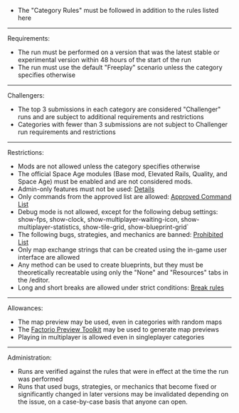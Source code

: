 - The "Category Rules" must be followed in addition to the rules listed here

---

Requirements:
- The run must be performed on a version that was the latest stable or experimental version within 48 hours of the start of the run
- The run must use the default "Freeplay" scenario unless the category specifies otherwise  

---

Challengers:
- The top 3 submissions in each category are considered "Challenger" runs and are subject to additional requirements and restrictions
- Categories with fewer than 3 submissions are not subject to Challenger run requirements and restrictions  

---

Restrictions:
- Mods are not allowed unless the category specifies otherwise  
- The official Space Age modules (Base mod, Elevated Rails, Quality, and Space Age) must be enabled and are not considered mods.
- Admin-only features must not be used: [Details](https://www.speedrun.com/factorio/guides/jwe8p)  
- Only commands from the approved list are allowed: [Approved Command List](https://www.speedrun.com/factorio/guides/rbxlg)  
- Debug mode is not allowed, except for the following debug settings: show-fps, show-clock, show-multiplayer-waiting-icon, show-multiplayer-statistics, show-tile-grid, show-blueprint-grid`  
- The following bugs, strategies, and mechanics are banned: [Prohibited List](https://www.speedrun.com/factorio/guides/r7fs8)  
- Only map exchange strings that can be created using the in-game user interface are allowed  
- Any method can be used to create blueprints, but they must be theoretically recreatable using only the "None" and "Resources" tabs in the /editor.  
- Long and short breaks are allowed under strict conditions: [Break rules](https://www.speedrun.com/factorio/guides/yw3j7)

---

Allowances:
- The map preview may be used, even in categories with random maps  
- The [Factorio Preview Toolkit](https://github.com/AntiElitz/FactorioPreviewToolkit) may be used to generate map previews  
- Playing in multiplayer is allowed even in singleplayer categories

---

Administration:
- Runs are verified against the rules that were in effect at the time the run was performed  
- Runs that used bugs, strategies, or mechanics that become fixed or significantly changed in later versions may be invalidated depending on the issue, on a case-by-case basis that anyone can open.
